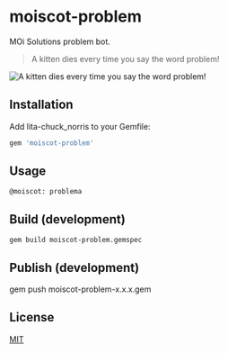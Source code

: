 # moiscot-problem

MOi Solutions problem bot.

> A kitten dies every time you say the word problem!

![A kitten dies every time you say the word problem!](http://i.imgur.com/57kaM.jpg)

## Installation
Add lita-chuck_norris to your Gemfile:

``` ruby
gem 'moiscot-problem'
```

## Usage

    @moiscot: problema

## Build (development)

    gem build moiscot-problem.gemspec

## Publish (development)

  gem push moiscot-problem-x.x.x.gem


## License
[MIT](http://opensource.org/licenses/MIT)
